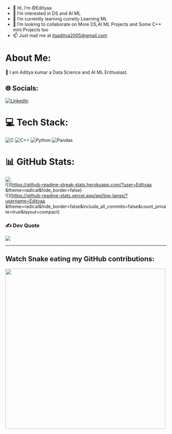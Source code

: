 - 👋 Hi, I’m @Edityaa
- 👀 I’m interested in DS and AI ML
- 🌱 I’m currently learning curretly Learning ML
- 💞️ I’m looking to collaborate on More DS,AI ML Projects and Some C++ mini Projects  too
- 📫  Just mail me at itsaditya2005@gmail.com
  

<!---
Edityaa/Edityaa is a ✨ special ✨ repository because its `README.md` (this file) appears on your GitHub profile.
You can click the Preview link to take a look at your changes.
--->
#  About Me:
💬 I am Aditya kumar a Data Science and AI ML Enthusiast.<br>

## 🌐 Socials:
[![LinkedIn](https://img.shields.io/badge/LinkedIn-%230077B5.svg?logo=linkedin&logoColor=white)](https://www.linkedin.com/in/adityakumar2005/) 

# 💻 Tech Stack:
![C](https://img.shields.io/badge/c-%2300599C.svg?style=for-the-badge&logo=c&logoColor=white) ![C++](https://img.shields.io/badge/c++-%2300599C.svg?style=for-the-badge&logo=c%2B%2B&logoColor=white) ![Python](https://img.shields.io/badge/python-3670A0?style=for-the-badge&logo=python&logoColor=ffdd54) 
![Pandas](https://img.shields.io/badge/pandas-150458.svg?style=for-the-badge&logo=pandas&logoColor=white)


# 📊 GitHub Stats:
![](https://github-readme-stats.vercel.app/api?username=Edityaa&theme=radical&hide_border=false&include_all_commits=false&count_private=true)<br/>
![](https://github-readme-streak-stats.herokuapp.com/?user=Edityaa &theme=radical&hide_border=false)<br/>
![](https://github-readme-stats.vercel.app/api/top-langs/?username=Edityaa &theme=radical&hide_border=false&include_all_commits=false&count_private=true&layout=compact)

### ✍️  Dev Quote
![](https://quotes-github-readme.vercel.app/api?type=horizontal&theme=radical)

---

## Watch Snake eating my GitHub contributions:
<img src="https://user-images.githubusercontent.com/74038190/212748830-4c709398-a386-4761-84d7-9e10b98fbe6e.gif" width="500">
<br><br>
